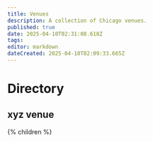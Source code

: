 ```yaml
---
title: Venues
description: A collection of Chicago venues.
published: true
date: 2025-04-10T02:31:08.618Z
tags: 
editor: markdown
dateCreated: 2025-04-10T02:09:33.665Z
---
```


# Directory
## xyz venue

{% children %}
